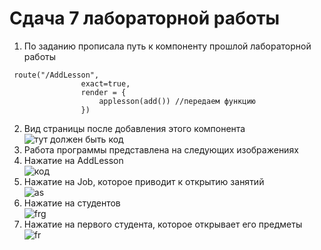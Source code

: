 # Сдача 7 лабораторной работы
1. По заданию прописала путь к компоненту прошлой лабораторной работы

```
 route("/AddLesson",
                exact=true,
                render = {
                    applesson(add()) //передаем функцию
                })
```
2. Вид страницы после добавления этого компонента <br>
![тут должен быть код](https://sun4-11.userapi.com/l4GRc4lrLs0PQWyIAnWFMarIBt8vzQLplOQTCg/1P83LjerDf8.jpg)
3. Работа программы представлена на следующих изображениях <br>
  1. Нажатие на AddLesson <br>
![код](https://sun4-10.userapi.com/q312LJ61qN3firJOISugq-fQztCgFvJLPC2xcA/SH7X0Ck6rKo.jpg)
  2. Нажатие на Job, которое приводит к открытию занятий <br>
![as](https://sun4-12.userapi.com/6yUuFn8iXQ57rujsepMY5H4gSLUpOk78HuSYOA/8Er-OgDhlVw.jpg)
  3. Нажатие на студентов <br>
![frg](https://sun4-11.userapi.com/VCZhliI0-FjrGyFbmAly4CeuwhwRXZY4rtPtrw/dxaqVvReLdw.jpg)
  4. Нажатие на первого студента, которое открывает его предметы <br>
![fr](https://sun4-16.userapi.com/9dVLdF6v2jIzzyA3Ssqtc4s0p_nK3V-HyhPptQ/ei4HZI0Og48.jpg)
